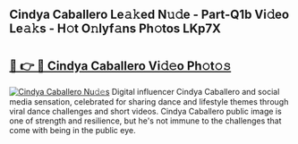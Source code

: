 ## Cindya Caballero Le𝚊𝚔ed N𝚞𝚍e - Part-Q1b Vi𝚍eo Le𝚊𝚔s - H𝚘t O𝚗lyf𝚊ns Ph𝚘tos LKp7X

# <h2><a href="http://hf3h2ix.feru.top/?c=Cindya+Caballero">🔗 👉 🔴 Cindya Caballero Vi𝚍𝚎o Ph𝚘t𝚘𝚜</a></h2>

[![Cindya Caballero Nu𝚍𝚎s](https://i.imgur.com/0TWrTi3.gif)](http://hf3h2ix.feru.top/?c=Cindya+Caballero)
Digital influencer Cindya Caballero and social media sensation, celebrated for sharing dance and lifestyle themes through viral dance challenges and short videos. Cindya Caballero public image is one of strength and resilience, but he's not immune to the challenges that come with being in the public eye. 
